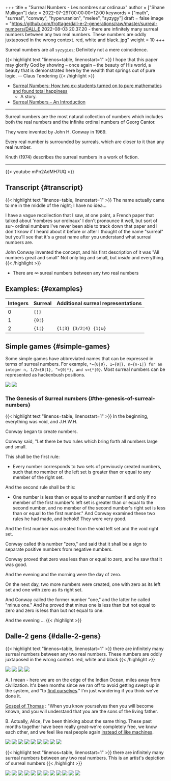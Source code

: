 +++
title = "Surreal Numbers - Les nombres sur ordinaux"
author = ["Shane Mulligan"]
date = 2022-07-29T00:00:00+12:00
keywords = ["math", "surreal", "conway", "hyperuranion", "melee", "syzygy"]
draft = false
image = "https://github.com/frottage/dall-e-2-generations/raw/master/surreal-numbers/DALL·E 2022-08-03 20.37.20 - there are infinitely many surreal numbers between any two real numbers. These numbers are oddly juxtaposed in the wrong context. red, white and black..jpg"
weight = 10
+++

Surreal numbers are all `syzygies`; Definitely not a mere coincidence.

{{< highlight text "linenos=table, linenostart=1" >}}
I hope that this paper may glorify
God by showing – once again – the beauty of
His world, a beauty that is demonstrated here
by the wealth that springs out of pure logic. -- Claus Tøndering
{{< /highlight >}}

-   [Surreal Numbers: How two ex-students turned on to pure mathematics and found total happiness](https://people.math.harvard.edu/~knill/teaching/mathe320%5F2015%5Ffall/blog15/surreal1.pdf)
    -   A story.
-   [Surreal Numbers – An Introduction](https://www.tondering.dk/download/sur16.pdf)

---

Surreal numbers are the most natural
collection of numbers which includes both the
real numbers and the infinite ordinal numbers
of Georg Cantor.

They were invented by John H. Conway in 1969.

Every real number is surrounded by surreals,
which are closer to it than any real number.

Knuth (1974) describes the surreal numbers in
a work of fiction.

---

{{< youtube mPn2AdMH7UQ >}}


## Transcript {#transcript}

{{< highlight text "linenos=table, linenostart=1" >}}
The name actually came to me in the middle of
the night; I have no idea...

I have a vague recollection that I saw, at one
point, a French paper that talked about
'nombres sur ordinaux' I don't pronounce it
well, but sort of sur- ordinal numbers I've
never been able to track down that paper and I
don't know if I heard about it before or after
I thought of the name "surreal" but you'll see
that it's a great name after you understand
what surreal numbers are.

John Conway invented the concept, and his
first description of it was "All numbers great
and small" Not only big and small, but
*inside* and everything.
{{< /highlight >}}

-   There are ∞ sureal numbers between any two real numbers


## Examples: {#examples}

| Integers | Surreal | Additional surreal representations |
|----------|---------|------------------------------------|
| 0        | `{¦}`   |                                    |
| 1        | `{0¦}`  |                                    |
| 2        | `{1¦}`  | `{1¦3} {3/2¦4} {1¦ω}`              |


## Simple games {#simple-games}

Some simple games have abbreviated names that can be expressed in terms of surreal numbers. For example, `*={0|0}, 1={0|}, n={n-1|} for an integer n, 1/2={0|1}, ^={0|*}, and v={*|0}`. Most surreal numbers can be represented as hackenbush positions.

![](https://github.com/frottage/dall-e-2-generations/raw/master/surreal-numbers/DALL%C2%B7E%202022-08-03%2020.37.48%20-%20there%20are%20infinitely%20many%20surreal%20numbers%20between%20any%20two%20real%20numbers.%20These%20numbers%20are%20oddly%20juxtaposed%20in%20the%20wrong%20context.%20red,%20white%20and%20black..jpg)
![](https://github.com/frottage/dall-e-2-generations/raw/master/surreal-numbers/DALL%C2%B7E%202022-08-03%2020.37.52%20-%20there%20are%20infinitely%20many%20surreal%20numbers%20between%20any%20two%20real%20numbers.%20These%20numbers%20are%20oddly%20juxtaposed%20in%20the%20wrong%20context.%20red,%20white%20and%20black..jpg)


### The Genesis of Surreal numbers {#the-genesis-of-surreal-numbers}

{{< highlight text "linenos=table, linenostart=1" >}}
In the beginning, everything was void, and J.H.W.H.

Conway began to create numbers.

Conway said, "Let there be two rules which
bring forth all numbers large and small.

This shall be the first rule:
- Every number corresponds to two sets of
  previously created numbers, such that no
  member of the left set is greater than or
  equal to any member of the right set.

And the second rule shall be this:
- One number is less than or equal to
  another number if and only if no member of
  the first number's left set is greater than
  or equal to the second number, and no member
  of the second number's right set is less
  than or equal to the first number." And
  Conway examined these two rules he had made,
  and behold! They were very good.

And the first number was created from the void
left set and the void right set.

Conway called this number "zero," and said
that it shall be a sign to separate positive
numbers from negative numbers.

Conway proved that zero was less than or equal
to zero, and he saw that it was good.

And the evening and the morning were the day
of zero.

On the next day, two more numbers were
created, one with zero as its left set and one
with zero as its right set.

And Conway called the former number "one," and
the latter he called "minus one." And he
proved that minus one is less than but not
equal to zero and zero is less than but not
equal to one.

And the evening ...
{{< /highlight >}}


## Dalle-2 gens {#dalle-2-gens}

{{< highlight text "linenos=table, linenostart=1" >}}
there are infinitely many surreal numbers
between any two real numbers. These numbers
are oddly juxtaposed in the wrong context.
red, white and black
{{< /highlight >}}

![](https://github.com/frottage/dall-e-2-generations/raw/master/surreal-numbers/DALL%C2%B7E%202022-08-03%2020.37.20%20-%20there%20are%20infinitely%20many%20surreal%20numbers%20between%20any%20two%20real%20numbers.%20These%20numbers%20are%20oddly%20juxtaposed%20in%20the%20wrong%20context.%20red,%20white%20and%20black..jpg)
![](https://github.com/frottage/dall-e-2-generations/raw/master/surreal-numbers/DALL%C2%B7E%202022-08-03%2020.37.24%20-%20there%20are%20infinitely%20many%20surreal%20numbers%20between%20any%20two%20real%20numbers.%20These%20numbers%20are%20oddly%20juxtaposed%20in%20the%20wrong%20context.%20red,%20white%20and%20black..jpg)
![](https://github.com/frottage/dall-e-2-generations/raw/master/surreal-numbers/DALL%C2%B7E%202022-08-03%2020.37.27%20-%20there%20are%20infinitely%20many%20surreal%20numbers%20between%20any%20two%20real%20numbers.%20These%20numbers%20are%20oddly%20juxtaposed%20in%20the%20wrong%20context.%20red,%20white%20and%20black..jpg)
![](https://github.com/frottage/dall-e-2-generations/raw/master/surreal-numbers/DALL%C2%B7E%202022-08-03%2020.37.30%20-%20there%20are%20infinitely%20many%20surreal%20numbers%20between%20any%20two%20real%20numbers.%20These%20numbers%20are%20oddly%20juxtaposed%20in%20the%20wrong%20context.%20red,%20white%20and%20black..jpg)

A. I mean - here we are on the edge of the
Indian Ocean, miles away from civilization.
It's been months since we ran off to avoid
getting swept up in the system, and "to [find ourselves](https://mullikine.github.io/posts/the-tapestry-of-truth/)." I'm just wondering if you think
we've done it.

[Gospel of Thomas](https://mullikine.github.io/posts/gospel-of-thomas/)
: "When you know yourselves then you will become known, and you will understand that you are the sons of the living father.

B. Actually, Alice, I've been thinking about the same thing. These
past months together have been really great-we're completely
free, we know each other, and we feel like real people again [instead of like machines](https://mullikine.github.io/posts/the-tapestry-of-truth/).

![](https://github.com/frottage/dall-e-2-generations/raw/master/surreal-numbers/DALL%C2%B7E%202022-08-03%2020.37.56%20-%20there%20are%20infinitely%20many%20surreal%20numbers%20between%20any%20two%20real%20numbers.%20These%20numbers%20are%20oddly%20juxtaposed%20in%20the%20wrong%20context.%20red,%20white%20and%20black..jpg)
![](https://github.com/frottage/dall-e-2-generations/raw/master/surreal-numbers/DALL%C2%B7E%202022-08-03%2020.38.00%20-%20there%20are%20infinitely%20many%20surreal%20numbers%20between%20any%20two%20real%20numbers.%20These%20numbers%20are%20oddly%20juxtaposed%20in%20the%20wrong%20context.%20red,%20white%20and%20black..jpg)
![](https://github.com/frottage/dall-e-2-generations/raw/master/surreal-numbers/DALL%C2%B7E%202022-08-03%2020.38.21%20-%20there%20are%20infinitely%20many%20surreal%20numbers%20between%20any%20two%20real%20numbers.%20These%20numbers%20are%20oddly%20juxtaposed%20in%20the%20wrong%20context.%20red,%20white%20and%20black..jpg)
![](https://github.com/frottage/dall-e-2-generations/raw/master/surreal-numbers/DALL%C2%B7E%202022-08-03%2020.38.24%20-%20there%20are%20infinitely%20many%20surreal%20numbers%20between%20any%20two%20real%20numbers.%20These%20numbers%20are%20oddly%20juxtaposed%20in%20the%20wrong%20context.%20red,%20white%20and%20black..jpg)
![](https://github.com/frottage/dall-e-2-generations/raw/master/surreal-numbers/DALL%C2%B7E%202022-08-03%2020.38.47%20-%20there%20are%20infinitely%20many%20surreal%20numbers%20between%20any%20two%20real%20numbers.%20These%20numbers%20are%20oddly%20juxtaposed%20in%20the%20wrong%20context.%20red,%20white%20and%20black..jpg)
![](https://github.com/frottage/dall-e-2-generations/raw/master/surreal-numbers/DALL%C2%B7E%202022-08-03%2020.38.53%20-%20there%20are%20infinitely%20many%20surreal%20numbers%20between%20any%20two%20real%20numbers.%20These%20numbers%20are%20oddly%20juxtaposed%20in%20the%20wrong%20context.%20red,%20white%20and%20black..jpg)
![](https://github.com/frottage/dall-e-2-generations/raw/master/surreal-numbers/DALL%C2%B7E%202022-08-03%2020.39.16%20-%20there%20are%20infinitely%20many%20surreal%20numbers%20between%20any%20two%20real%20numbers.%20These%20numbers%20are%20oddly%20juxtaposed%20in%20the%20wrong%20context.%20red,%20white%20and%20black..jpg)
![](https://github.com/frottage/dall-e-2-generations/raw/master/surreal-numbers/DALL%C2%B7E%202022-08-03%2020.39.21%20-%20there%20are%20infinitely%20many%20surreal%20numbers%20between%20any%20two%20real%20numbers.%20These%20numbers%20are%20oddly%20juxtaposed%20in%20the%20wrong%20context.%20red,%20white%20and%20black..jpg)
![](https://github.com/frottage/dall-e-2-generations/raw/master/surreal-numbers/DALL%C2%B7E%202022-08-03%2020.39.39%20-%20there%20are%20infinitely%20many%20surreal%20numbers%20between%20any%20two%20real%20numbers.%20These%20numbers%20are%20oddly%20juxtaposed%20in%20the%20wrong%20context.%20red,%20white%20and%20black..jpg)

{{< highlight text "linenos=table, linenostart=1" >}}
there are infinitely many surreal numbers between any two real numbers. This is
an artist's depiction of surreal numbers
{{< /highlight >}}

![](https://github.com/frottage/dall-e-2-generations/raw/master/surreal-numbers/DALL%C2%B7E%202022-08-03%2020.32.15%20-%20there%20are%20infinitely%20many%20surreal%20numbers%20between%20any%20two%20real%20numbers.%20This%20is%20an%20artist's%20depiction%20of%20surreal%20numbers.jpg)
![](https://github.com/frottage/dall-e-2-generations/raw/master/surreal-numbers/DALL%C2%B7E%202022-08-03%2020.32.21%20-%20there%20are%20infinitely%20many%20surreal%20numbers%20between%20any%20two%20real%20numbers.%20This%20is%20an%20artist's%20depiction%20of%20surreal%20numbers.jpg)
![](https://github.com/frottage/dall-e-2-generations/raw/master/surreal-numbers/DALL%C2%B7E%202022-08-03%2020.32.41%20-%20there%20are%20infinitely%20many%20surreal%20numbers%20between%20any%20two%20real%20numbers.%20This%20is%20an%20artist's%20depiction%20of%20surreal%20numbers.jpg)
![](https://github.com/frottage/dall-e-2-generations/raw/master/surreal-numbers/DALL%C2%B7E%202022-08-03%2020.32.47%20-%20there%20are%20infinitely%20many%20surreal%20numbers%20between%20any%20two%20real%20numbers.%20This%20is%20an%20artist's%20depiction%20of%20surreal%20numbers.jpg)
![](https://github.com/frottage/dall-e-2-generations/raw/master/surreal-numbers/DALL%C2%B7E%202022-08-03%2020.33.11%20-%20there%20are%20infinitely%20many%20surreal%20numbers%20between%20any%20two%20real%20numbers.%20This%20is%20an%20artist's%20depiction%20of%20surreal%20numbers.jpg)
![](https://github.com/frottage/dall-e-2-generations/raw/master/surreal-numbers/DALL%C2%B7E%202022-08-03%2020.34.20%20-%20there%20are%20infinitely%20many%20surreal%20numbers%20between%20any%20two%20real%20numbers.%20This%20is%20an%20artist's%20depiction%20of%20surreal%20numbers.jpg)
![](https://github.com/frottage/dall-e-2-generations/raw/master/surreal-numbers/DALL%C2%B7E%202022-08-03%2020.34.24%20-%20there%20are%20infinitely%20many%20surreal%20numbers%20between%20any%20two%20real%20numbers.%20This%20is%20an%20artist's%20depiction%20of%20surreal%20numbers.jpg)
![](https://github.com/frottage/dall-e-2-generations/raw/master/surreal-numbers/DALL%C2%B7E%202022-08-03%2020.34.29%20-%20there%20are%20infinitely%20many%20surreal%20numbers%20between%20any%20two%20real%20numbers.%20This%20is%20an%20artist's%20depiction%20of%20surreal%20numbers.jpg)
![](https://github.com/frottage/dall-e-2-generations/raw/master/surreal-numbers/DALL%C2%B7E%202022-08-03%2020.34.54%20-%20there%20are%20infinitely%20many%20surreal%20numbers%20between%20any%20two%20real%20numbers.%20This%20is%20an%20artist's%20depiction%20of%20surreal%20numbers.jpg)
![](https://github.com/frottage/dall-e-2-generations/raw/master/surreal-numbers/DALL%C2%B7E%202022-08-03%2020.35.04%20-%20there%20are%20infinitely%20many%20surreal%20numbers%20between%20any%20two%20real%20numbers.%20This%20is%20an%20artist's%20depiction%20of%20surreal%20numbers.jpg)
![](https://github.com/frottage/dall-e-2-generations/raw/master/surreal-numbers/DALL%C2%B7E%202022-08-03%2020.35.42%20-%20there%20are%20infinitely%20many%20surreal%20numbers%20between%20any%20two%20real%20numbers.%20These%20numbers%20looks%20like%20different%20animals.%20This%20is%20an%20artist's%20depiction%20of%20s.jpg)
![](https://github.com/frottage/dall-e-2-generations/raw/master/surreal-numbers/DALL%C2%B7E%202022-08-03%2020.36.39%20-%20there%20are%20infinitely%20many%20surreal%20numbers%20between%20any%20two%20real%20numbers.%20These%20numbers%20look%20like%20strange%20objects.%20This%20is%20an%20artist's%20depiction%20of%20surr.jpg)